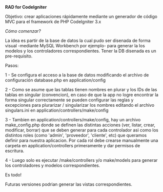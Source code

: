 **RAD for CodeIgniter**

Objetivo: crear aplicaciones rápidamente mediante un generador de código MVC para el framework de PHP CodeIgniter 3.x


*Cómo comenzar?*


La idea es partir de la base de datos la cual pudo ser disenada de forma visual -mediante MySQL Workbench por ejemplo- para generar la los modelos y los controladores correspondientes. Tener la DB disenada es un pre-requisito.


Pasos:

1 - Se configura el acceso a la base de datos modificando el archivo de configuración database.php en application/config 

2 - Como se asume que las tablas tienen nombres en plurar y los IDs de las tablas en singular (convencion), en caso de 	que la app no logre encontrar la forma singular correctamente se pueden configurar las reglas y excepciones para plurarizar / singularizar los nombres editando el archivo singulars.ini en application/controllers/make/config

3 - Tambien en application/controllers/make/config, hay un archivo make_config.php donde se definen las distintas acciones (ver, listar, crear, modificar, borrar) que se deben generar para cada controlador asi como los distintos roles (como 'admin', 'proveedor', 'cliente', etc) que queramos definir para nuestra aplicacion. Por cada rol debe crearse manualmente una carpeta en application/controllers primeramente y dar permisos de escritura.

4 - Luego solo es ejecutar /make/controllers y/o make/models para generar los controladores y modelos correspondientes.


Es todo!  

Futuras versiones podrian generar las vistas correspondientes.



